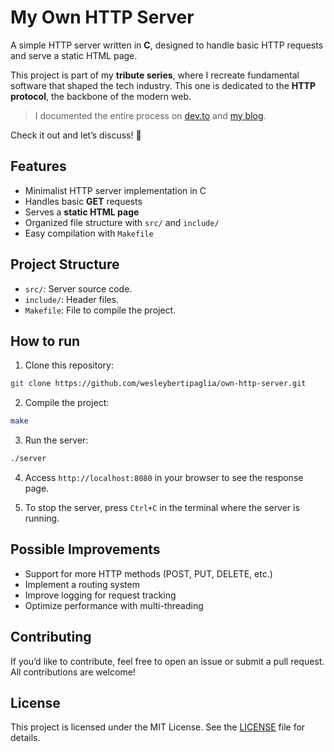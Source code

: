 # My Own HTTP Server

A simple HTTP server written in **C**, designed to handle basic HTTP requests and serve a static HTML page.  

This project is part of my **tribute series**, where I recreate fundamental software that shaped the tech industry. This one is dedicated to the **HTTP protocol**, the backbone of the modern web.

> I documented the entire process on [dev.to](https://dev.to/wesleybertipaglia) and [my blog](https://wesleybertipaglia.github.io/).  

Check it out and let’s discuss! 🚀  

## Features

- Minimalist HTTP server implementation in C
- Handles basic **GET** requests
- Serves a **static HTML page**
- Organized file structure with `src/` and `include/`
- Easy compilation with `Makefile`

## Project Structure

- `src/`: Server source code.
- `include/`: Header files.
- `Makefile`: File to compile the project.

## How to run

1. Clone this repository:

```bash
git clone https://github.com/wesleybertipaglia/own-http-server.git
```

2. Compile the project:

```bash
make
```

3. Run the server:

```bash
./server
```

4. Access `http://localhost:8080` in your browser to see the response page.

5. To stop the server, press `Ctrl+C` in the terminal where the server is running.

## Possible Improvements
- Support for more HTTP methods (POST, PUT, DELETE, etc.)
- Implement a routing system
- Improve logging for request tracking
- Optimize performance with multi-threading

## Contributing

If you’d like to contribute, feel free to open an issue or submit a pull request. All contributions are welcome!

## License

This project is licensed under the MIT License. See the [LICENSE](LICENSE) file for details.
